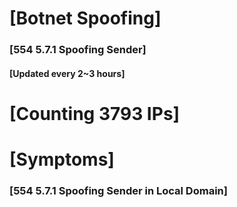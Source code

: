 # [Botnet Spoofing]
### [554 5.7.1 Spoofing Sender]
#### [Updated every 2~3 hours]

# [Counting 3793 IPs]

# [Symptoms] 
###   [554 5.7.1 Spoofing Sender in Local Domain]
